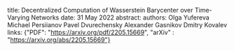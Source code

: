 title: Decentralized Computation of Wasserstein Barycenter over Time-Varying Networks
date: 31 May 2022
abstract: 
authors:        Olga Yufereva
                Michael Persiianov
                Pavel Dvurechensky
                Alexander Gasnikov
                Dmitry Kovalev
links: {"PDF": "https://arxiv.org/pdf/2205.15669", "arXiv" : "https://arxiv.org/abs/2205.15669"}